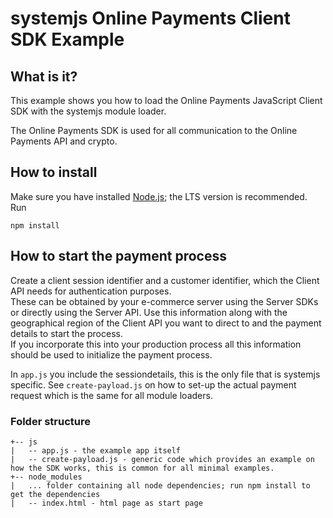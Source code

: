 # systemjs Online Payments Client SDK Example

## What is it?

This example shows you how to load the Online Payments JavaScript Client SDK with the systemjs module loader.

The Online Payments SDK is used for all communication to the Online Payments API and crypto.

## How to install

Make sure you have installed [Node.js](https://nodejs.org/en/); the LTS version is recommended. Run

    npm install

## How to start the payment process

Create a client session identifier and a customer identifier, which the Client API needs for authentication purposes.  
These can be obtained by your e-commerce server using the Server SDKs or directly using the Server API. Use this information along with the geographical region of the Client API you want to direct to and the payment details to start the process.  
If you incorporate this into your production process all this information should be used to initialize the payment process.

In `app.js` you include the sessiondetails, this is the only file that is systemjs specific. See `create-payload.js` on how to set-up the actual payment request which is the same for all module loaders.

### Folder structure

```
+-- js
|   -- app.js - the example app itself
|   -- create-payload.js - generic code which provides an example on how the SDK works, this is common for all minimal examples.
+-- node_modules
|   ... folder containing all node dependencies; run npm install to get the dependencies
|   -- index.html - html page as start page
```
